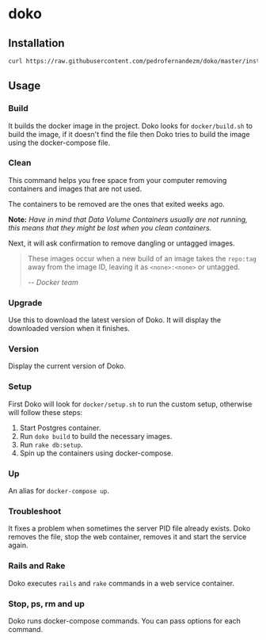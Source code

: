 # doko

## Installation

```sh
curl https://raw.githubusercontent.com/pedrofernandezm/doko/master/install.sh | bash
```

## Usage

### Build

It builds the docker image in the project. Doko looks for `docker/build.sh` to build the image, if it doesn't find the file then Doko tries to build the image using the docker-compose file.

### Clean

This command helps you free space from your computer removing containers and images that are not used.

The containers to be removed are the ones that exited weeks ago.

**Note:** *Have in mind that Data Volume Containers usually are not running, this means that they might be lost when you clean containers.*

Next, it will ask confirmation to remove dangling or untagged images.

> These images occur when a new build of an image takes the `repo:tag` away from the image ID, leaving it as `<none>:<none>` or untagged.
>
> -- <cite>Docker team</cite>

### Upgrade

Use this to download the latest version of Doko. It will display the downloaded version when it finishes.

### Version

Display the current version of Doko.

### Setup

First Doko will look for `docker/setup.sh` to run the custom setup, otherwise will follow these steps:

1. Start Postgres container.
2. Run `doko build` to build the necessary images.
3. Run `rake db:setup`.
4. Spin up the containers using docker-compose.

### Up

An alias for `docker-compose up`.

### Troubleshoot

It fixes a problem when sometimes the server PID file already exists. Doko removes the file, stop the web container, removes it and start the service again.

### Rails and Rake

Doko executes `rails` and `rake` commands in a web service container.

### Stop, ps, rm and up

Doko runs docker-compose commands. You can pass options for each command.
